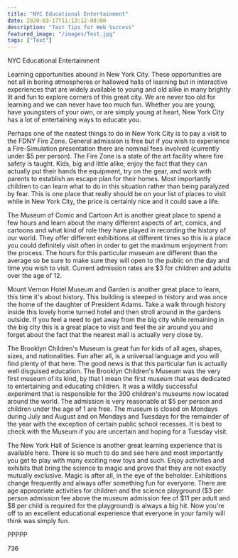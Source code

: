 ```yaml
---
title: "NYC Educational Entertainment"
date: 2020-03-17T11:13:12-08:00
description: "Text Tips for Web Success"
featured_image: "/images/Text.jpg"
tags: ["Text"]
---
```


NYC Educational Entertainment

Learning opportunities abound in New York City. These opportunities are not all in boring atmospheres or hallowed halls of learning but in interactive experiences that are widely available to young and old alike in many brightly lit and fun to explore corners of this great city. We are never too old for learning and we can never have too much fun. Whether you are young, have youngsters of your own, or are simply young at heart, New York City has a lot of entertaining ways to educate you.

Perhaps one of the neatest things to do in New York City is to pay a visit to the FDNY Fire Zone. General admission is free but if you wish to experience a Fire-Simulation presentation there are nominal fees involved (currently under $5 per person). The Fire Zone is a state of the art facility where fire safety is taught. Kids, big and little alike, enjoy the fact that they can actually put their hands the equipment, try on the gear, and work with parents to establish an escape plan for their homes. Most importantly children to can learn what to do in this situation rather than being paralyzed by fear. This is one place that really should be on your list of places to visit while in New York City, the price is certainly nice and it could save a life.

The Museum of Comic and Cartoon Art is another great place to spend a few hours and learn about the many different aspects of art, comics, and cartoons and what kind of role they have played in recording the history of our world. They offer different exhibitions at different times so this is a place you could definitely visit often in order to get the maximum enjoyment from the process. The hours for this particular museum are different than the average so be sure to make sure they will open to the public on the day and time you wish to visit. Current admission rates are $3 for children and adults over the age of 12. 

Mount Vernon Hotel Museum and Garden is another great place to learn, this time it's about history. This building is steeped in history and was once the home of the daughter of President Adams. Take a walk through history inside this lovely home turned hotel and then stroll around in the gardens outside. If you feel a need to get away from the big city while remaining in the big city this is a great place to visit and feel the air around you and forget about the fact that the nearest mall is actually very close by. 

The Brooklyn Children's Museum is great fun for kids of all ages, shapes, sizes, and nationalities. Fun after all, is a universal language and you will find plenty of that here. The good news is that this particular fun is actually well disguised education. The Brooklyn Children's Museum was the very first museum of its kind, by that I mean the first museum that was dedicated to entertaining and educating children. It was a wildly successful experiment that is responsible for the 300 children's museums now located around the world. The admission is very reasonable at $5 per person and children under the age of 1 are free. The museum is closed on Mondays during July and August and on Mondays and Tuesdays for the remainder of the year with the exception of certain public school recesses. It is best to check with the Museum if you are uncertain and hoping for a Tuesday visit.

The New York Hall of Science is another great learning experience that is available here. There is so much to do and see here and most importantly you get to play with many exciting new toys and such. Enjoy activities and exhibits that bring the science to magic and prove that they are not exactly mutually exclusive. Magic is after all, in the eye of the beholder. Exhibitions change frequently and always offer something fun for everyone. There are age appropriate activities for children and the science playground ($3 per person admission fee above the museum admission fee of $11 per adult and $8 per child is required for the playground) is always a big hit. Now you're off to an excellent educational experience that everyone in your family will think was simply fun. 

PPPPP

736

